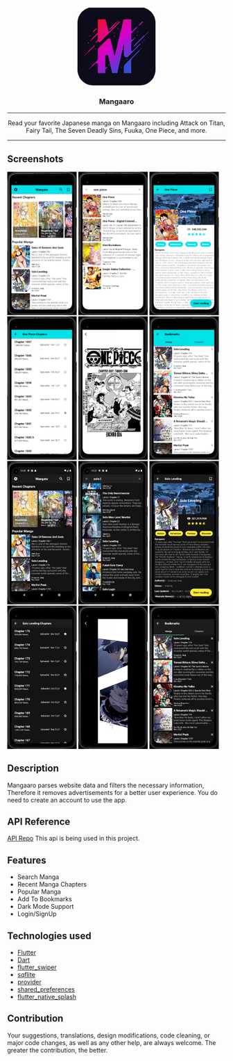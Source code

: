 <p align="center">
 <img src="assets/favico/logo180x180.png" alt="Mangaaro"></a>
</p>

<h3 align="center">Mangaaro</h3>

---

<p align = "center">Read your favorite Japanese manga on Mangaaro including Attack on Titan, Fairy Tail, The Seven Deadly Sins, Fuuka, One Piece, and more.</p>

---

</b>

## Screenshots

[<img src="assets/screenshots/screenshot1.png" width=160>](assets/screenshots/screenshot1.png)
[<img src="assets/screenshots/screenshot2.png" width=160>](assets/screenshots/screenshot2.png)
[<img src="assets/screenshots/screenshot3.png" width=160>](assets/screenshots/screenshot3.png)
[<img src="assets/screenshots/screenshot4.png" width=160>](assets/screenshots/screenshot4.png)
[<img src="assets/screenshots/screenshot5.png" width=160>](assets/screenshots/screenshot5.png)
[<img src="assets/screenshots/screenshot6.png" width=160>](assets/screenshots/screenshot6.png)
[<img src="assets/screenshots/screenshot1.1.png" width=160>](assets/screenshots/screenshot1.1.png)
[<img src="assets/screenshots/screenshot2.1.png" width=160>](assets/screenshots/screenshot2.1.png)
[<img src="assets/screenshots/screenshot3.1.png" width=160>](assets/screenshots/screenshot3.1.png)
[<img src="assets/screenshots/screenshot4.1.png" width=160>](assets/screenshots/screenshot4.1.png)
[<img src="assets/screenshots/screenshot5.1.png" width=160>](assets/screenshots/screenshot5.1.png)
[<img src="assets/screenshots/screenshot6.1.png" width=160>](assets/screenshots/screenshot6.1.png)

## Description

Mangaaro parses website data and filters the necessary information, Therefore it removes advertisements for a better user experience. You do need to create an account to use the app.

## API Reference
[API Repo](https://github.com/DevilKing2133/Manga-Reading-App-Mangaaro-) This api is being used in this project.

## Features

- Search Manga
- Recent Manga Chapters
- Popular Manga
- Add To Bookmarks
- Dark Mode Support
- Login/SignUp


## Technologies used

- [Flutter](https://docs.flutter.dev/)
- [Dart](https://dart.dev/)
- [flutter_swiper](https://pub.dev/packages/flutter_swiper)
- [sqflite](https://pub.dev/packages/sqflite)
- [provider](https://pub.dev/packages/provider)
- [shared_preferences](https://pub.dev/packages/shared_preferences)
- [flutter_native_splash](https://pub.dev/packages/flutter_native_splash)

## Contribution

Your suggestions, translations, design modifications, code cleaning, or major code changes, as well as any other help, are always welcome. The greater the contribution, the better.

